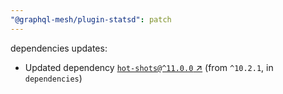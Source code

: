 ```yaml
---
"@graphql-mesh/plugin-statsd": patch
---
```

dependencies updates:
  - Updated dependency [`hot-shots@^11.0.0` ↗︎](https://www.npmjs.com/package/hot-shots/v/11.0.0) (from `^10.2.1`, in `dependencies`)
